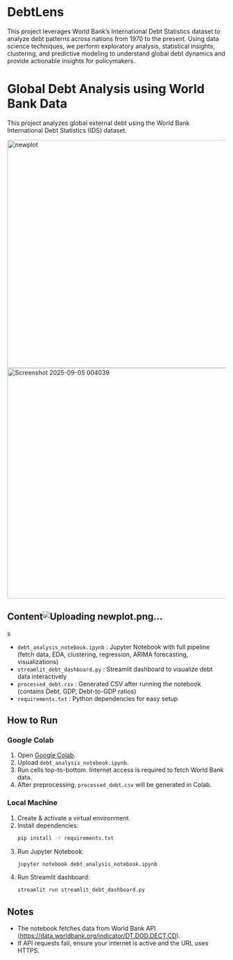 # DebtLens
This project leverages World Bank’s International Debt Statistics dataset to analyze debt patterns across nations from 1970 to the present. Using data science techniques, we perform exploratory analysis, statistical insights, clustering, and predictive modeling to understand global debt dynamics and provide actionable insights for policymakers.
# Global Debt Analysis using World Bank Data

This project analyzes global external debt using the World Bank International Debt Statistics (IDS) dataset.

<img width="1797" height="525" alt="newplot" src="https://github.com/user-attachments/assets/e7e98e46-127b-4fad-8976-79571023416a" />

<img width="1781" height="531" alt="Screenshot 2025-09-05 004039" src="https://github.com/user-attachments/assets/cbe061cb-36a9-41f5-bdca-5fd76b77c65f" />

## Content![Uploading newplot.png…]()
s
- `debt_analysis_notebook.ipynb` : Jupyter Notebook with full pipeline (fetch data, EDA, clustering, regression, ARIMA forecasting, visualizations)
- `streamlit_debt_dashboard.py` : Streamlit dashboard to visualize debt data interactively
- `processed_debt.csv` : Generated CSV after running the notebook (contains Debt, GDP, Debt-to-GDP ratios)
- `requirements.txt` : Python dependencies for easy setup

## How to Run

### Google Colab
1. Open [Google Colab](https://colab.research.google.com).
2. Upload `debt_analysis_notebook.ipynb`.
3. Run cells top-to-bottom. Internet access is required to fetch World Bank data.
4. After preprocessing, `processed_debt.csv` will be generated in Colab.

### Local Machine
1. Create & activate a virtual environment.
2. Install dependencies:
   ```bash
   pip install -r requirements.txt
   ```
3. Run Jupyter Notebook:
   ```bash
   jupyter notebook debt_analysis_notebook.ipynb
   ```
4. Run Streamlit dashboard:
   ```bash
   streamlit run streamlit_debt_dashboard.py
   ```

## Notes
- The notebook fetches data from World Bank API (https://data.worldbank.org/indicator/DT.DOD.DECT.CD).
- If API requests fail, ensure your internet is active and the URL uses HTTPS.
